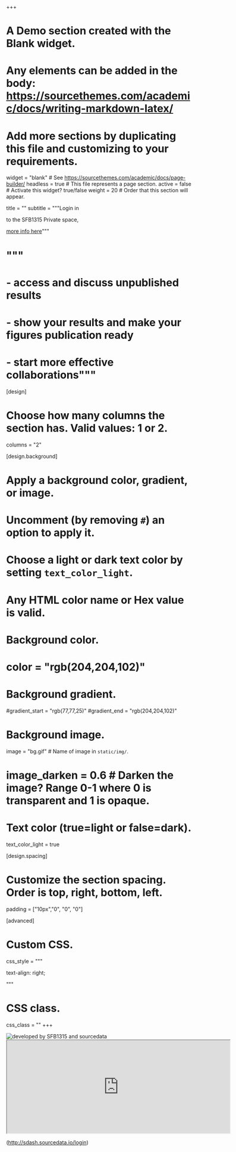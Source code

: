 +++
# A Demo section created with the Blank widget.
# Any elements can be added in the body: https://sourcethemes.com/academic/docs/writing-markdown-latex/
# Add more sections by duplicating this file and customizing to your requirements.

widget = "blank"  # See https://sourcethemes.com/academic/docs/page-builder/
headless = true  # This file represents a page section.
active = false  # Activate this widget? true/false
weight = 20  # Order that this section will appear.

title = ""
subtitle = """Login in 

to the SFB1315 Private space, 

[more info here](/faq/)"""

# """
# - access and discuss unpublished results
# - show your results and make your figures publication ready 
# - start more effective **collaborations**"""

[design]
  # Choose how many columns the section has. Valid values: 1 or 2.
  columns = "2"

[design.background]
  # Apply a background color, gradient, or image.
  #   Uncomment (by removing `#`) an option to apply it.
  #   Choose a light or dark text color by setting `text_color_light`.
  #   Any HTML color name or Hex value is valid.

  # Background color.
  # color = "rgb(204,204,102)"
  
  # Background gradient.
  #gradient_start = "rgb(77,77,25)"
  #gradient_end = "rgb(204,204,102)"
  
  # Background image.
   image = "bg.gif"  # Name of image in `static/img/`.
  # image_darken = 0.6  # Darken the image? Range 0-1 where 0 is transparent and 1 is opaque.

  # Text color (true=light or false=dark).
  text_color_light = true

[design.spacing]
  # Customize the section spacing. Order is top, right, bottom, left.
  padding = ["10px","0", "0", "0"]

[advanced]
 # Custom CSS. 
 css_style = """
 
text-align: right;




"""
 # CSS class.
 css_class = ""
+++


<img src="img/combinedlogo.png" alt="developed by SFB1315 and sourcedata" />


<iframe src ="https://sdash.sourcedata.io/login" height=250px width=600px ></iframe>

(http://sdash.sourcedata.io/login)



